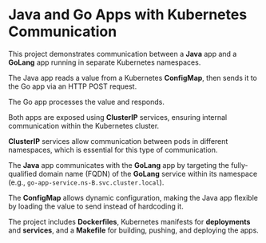# Java and Go Apps with Kubernetes Communication

This project demonstrates communication between a **Java** app and a **GoLang** app running in separate Kubernetes namespaces. 

The Java app reads a value from a Kubernetes **ConfigMap**, then sends it to the Go app via an HTTP POST request. 

The Go app processes the value and responds. 

Both apps are exposed using **ClusterIP** services, ensuring internal communication within the Kubernetes cluster. 

**ClusterIP** services allow communication between pods in different namespaces, which is essential for this type of communication. 

The **Java** app communicates with the **GoLang** app by targeting the fully-qualified domain name (FQDN) of the **GoLang** service within its namespace (e.g., `go-app-service.ns-B.svc.cluster.local`).

The **ConfigMap** allows dynamic configuration, making the Java app flexible by loading the value to send instead of hardcoding it. 

The project includes **Dockerfiles**, Kubernetes manifests for **deployments** and **services**, and a **Makefile** for building, pushing, and deploying the apps.
